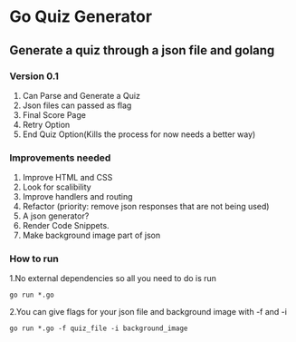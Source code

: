 # Go Quiz Generator

## Generate a quiz through a json file and golang

### Version 0.1

1. Can Parse and Generate a Quiz
2. Json files can passed as flag
3. Final Score Page
4. Retry Option
5. End Quiz Option(Kills the process for now needs a better way)

### Improvements needed

1. Improve HTML and CSS
2. Look for scalibility
3. Improve handlers and routing
4. Refactor (priority: remove json responses that are not being used)
5. A json generator?
6. Render Code Snippets.
7. Make background image part of json

### How to run

1.No external dependencies so all you need to do is run

`go run *.go`

2.You can give flags for your json file and background image with -f and -i

`go run *.go -f quiz_file -i background_image`
